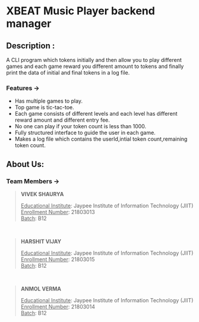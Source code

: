 # XBEAT Music Player backend manager

## Description :
A CLI program which tokens initially and then allow you to play different games and each game reward you different amount to tokens and finally print the data of initial and final tokens in a log file.

### Features ->
- Has multiple games to play. 
- Top game is tic-tac-toe.
- Each game consists of different levels and each level has different reward amount and different entry fee.
- No one can play if your token count is less than 1000.
- Fully structured interface to guide the user in each game.
- Makes a log file which contains the userId,intial token count,remaining token count.

## About Us:
### Team Members ->



> **VIVEK SHAURYA** <p align="centre"> 
<u>Educational Institute</u>: Jaypee Institute of Information Technology (JIIT)   
<u>Enrollment Number</u>: 21803013 <br>
<u>Batch</u>: B12
</p>

<br>

> **HARSHIT VIJAY** <p align="centre"> 
<u>Educational Institute</u>: Jaypee Institute of Information Technology (JIIT)   
<u>Enrollment Number</u>: 21803015 <br>
<u>Batch</u>: B12
</p>

<br>

> **ANMOL VERMA** <p align="centre"> 
<u>Educational Institute</u>: Jaypee Institute of Information Technology (JIIT)   
<u>Enrollment Number</u>: 21803014 <br>
<u>Batch</u>: B12
</p>

